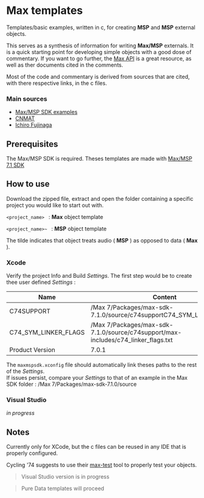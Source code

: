 # Max templates

Templates/basic examples, written in c, for creating **MSP** and **MSP** external objects.

This serves as a synthesis of information for writing **Max/MSP** externals. It is a quick starting point for developing simple objects with a good dose of commentary. If you want to go further, the [Max API](https://cycling74.com/sdk/MaxSDK-6.0.4/html/index.html) is a great resource, as well as ther documents cited in the comments.

Most of the code and commentary is derived from sources that are cited, with there respective links, in the c files.

### Main sources
- [Max/MSP SDK examples](https://github.com/Cycling74/max6-sdk/tree/master/examples)
- [CNMAT](https://github.com/CNMAT/CNMAT-Externs)
- [Ichiro Fujinaga](http://www.music.mcgill.ca/~ich/classes/mumt402_06/MaxMSPExternalsTutorials/MaxMSPExternalsTutorial3.2.pdf)

## Prerequisites

The Max/MSP SDK is required. Theses templates are made with [Max/MSP 7.1 SDK](https://cycling74.com/downloads/sdk/#.VzpdRpPbvdQ)

## How to use

Download the zipped file, extract and open the folder containing a specific project you would like to start out with.

``<project_name> ``   : **Max** object template

``<project_name>~ ``  : **MSP** object template

The tilde indicates that object treats audio ( **MSP** ) as opposed to data ( **Max** ).

### Xcode

Verify the project Info and Build *Settings*. The first step would be to create thee user defined *Settings* :


| Name                 | Content                                                                           |
|----------------------|-----------------------------------------------------------------------------------|
| C74SUPPORT           | /Max 7/Packages/max-sdk-7.1.0/source/c74supportC74_SYM_LINKER_FLAGS               |
| C74_SYM_LINKER_FLAGS | /Max 7/Packages/max-sdk-7.1.0/source/c74support/max-includes/c74_linker_flags.txt |
| Product Version      | 7.0.1                                                                             |

The `maxmspsdk.xconfig` file should automatically link theses paths to the rest of the *Settings*.     
If issues persist, compare your *Settings* to that of an example in the Max SDK folder : /Max 7/Packages/max-sdk-7.1.0/source

### Visual Studio

*in progress*

## Notes

Currently only for XCode, but the c files can be reused in any IDE that is properly configured.

Cycling '74 suggests to use their [max-test](https://github.com/Cycling74/max-test) tool to properly test your objects.


>Visual Studio version is in progress

>Pure Data templates will proceed
